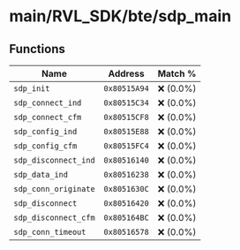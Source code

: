 # main/RVL_SDK/bte/sdp_main

## Functions

| Name | Address | Match % |
|------|---------|---------|
| `sdp_init` | `0x80515A94` | :x: (0.0%) |
| `sdp_connect_ind` | `0x80515C34` | :x: (0.0%) |
| `sdp_connect_cfm` | `0x80515CF8` | :x: (0.0%) |
| `sdp_config_ind` | `0x80515E88` | :x: (0.0%) |
| `sdp_config_cfm` | `0x80515FC4` | :x: (0.0%) |
| `sdp_disconnect_ind` | `0x80516140` | :x: (0.0%) |
| `sdp_data_ind` | `0x80516238` | :x: (0.0%) |
| `sdp_conn_originate` | `0x8051630C` | :x: (0.0%) |
| `sdp_disconnect` | `0x80516420` | :x: (0.0%) |
| `sdp_disconnect_cfm` | `0x805164BC` | :x: (0.0%) |
| `sdp_conn_timeout` | `0x80516578` | :x: (0.0%) |